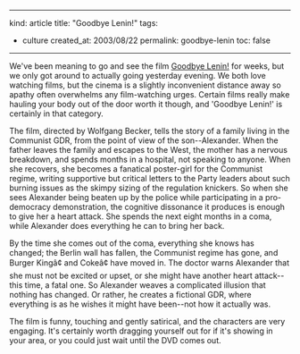 -----
kind: article
title: "Goodbye Lenin!"
tags:
- culture
created_at: 2003/08/22
permalink: goodbye-lenin
toc: false
-----

<p>We've been meaning to go and see the film <a href="http://www.iofilm.co.uk/fm/g/goodbye_lenin_2003.shtml">Goodbye Lenin!</a> for weeks, but we only got around to actually going yesterday evening. We both love watching films, but the cinema is a slightly inconvenient distance away so apathy often overwhelms any film-watching urges. Certain films really make hauling your body out of the door worth it though, and 'Goodbye Lenin!' is certainly in that category.</p>

<p>The film, directed by Wolfgang Becker, tells the story of a family living in the Communist GDR, from the point of view of the son--Alexander. When the father leaves the family and escapes to the West, the mother has a nervous breakdown, and spends months in a hospital, not speaking to anyone. When she recovers, she becomes a fanatical poster-girl for the Communist regime, writing supportive but critical letters to the Party leaders about such burning issues as the skimpy sizing of the regulation knickers. So when she sees Alexander being beaten up by the police while participating in a pro-democracy demonstration, the cognitive dissonance it produces is enough to give her a heart attack. She spends the next eight months in a coma, while Alexander does everything he can to bring her back.</p>

<p>By the time she comes out of the coma, everything she knows has changed; the Berlin wall has fallen, the Communist regime has gone, and Burger Kingâ¢ and Cokeâ¢ have moved in. The doctor warns Alexander that she must not be excited or upset, or she might have another heart attack--this time, a fatal one. So Alexander weaves a complicated illusion that nothing has changed. Or rather, he creates a fictional GDR, where everything is as he wishes it might have been--not how it actually was.</p>

<p>The film is funny, touching and gently satirical, and the characters are very engaging. It's certainly worth dragging yourself out for if it's showing in your area, or you could just wait until the DVD comes out.</p>


